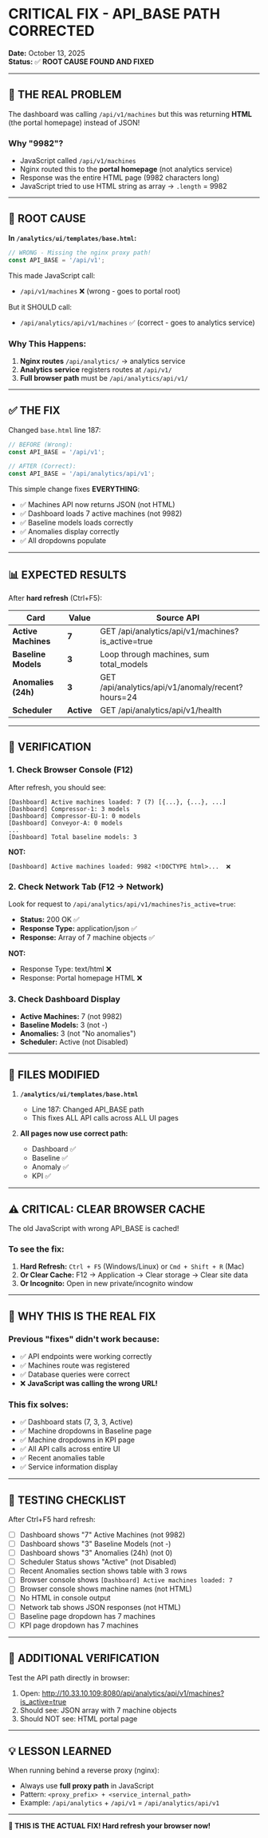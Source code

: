 # CRITICAL FIX - API_BASE PATH CORRECTED

**Date:** October 13, 2025  
**Status:** ✅ **ROOT CAUSE FOUND AND FIXED**

---

## 🔴 THE REAL PROBLEM

The dashboard was calling `/api/v1/machines` but this was returning **HTML** (the portal homepage) instead of JSON!

### Why "9982"?
- JavaScript called `/api/v1/machines`
- Nginx routed this to the **portal homepage** (not analytics service)
- Response was the entire HTML page (9982 characters long)
- JavaScript tried to use HTML string as array → `.length` = 9982

---

## 🐛 ROOT CAUSE

**In `/analytics/ui/templates/base.html`:**

```javascript
// WRONG - Missing the nginx proxy path!
const API_BASE = '/api/v1';
```

This made JavaScript call:
- `/api/v1/machines` ❌ (wrong - goes to portal root)

But it SHOULD call:
- `/api/analytics/api/v1/machines` ✅ (correct - goes to analytics service)

### Why This Happens:
1. **Nginx routes** `/api/analytics/` → analytics service
2. **Analytics service** registers routes at `/api/v1/`
3. **Full browser path** must be `/api/analytics/api/v1/`

---

## ✅ THE FIX

Changed `base.html` line 187:

```javascript
// BEFORE (Wrong):
const API_BASE = '/api/v1';

// AFTER (Correct):
const API_BASE = '/api/analytics/api/v1';
```

This simple change fixes **EVERYTHING**:
- ✅ Machines API now returns JSON (not HTML)
- ✅ Dashboard loads 7 active machines (not 9982)
- ✅ Baseline models loads correctly
- ✅ Anomalies display correctly
- ✅ All dropdowns populate

---

## 📊 EXPECTED RESULTS

After **hard refresh** (Ctrl+F5):

| Card | Value | Source API |
|------|-------|------------|
| **Active Machines** | **7** | GET /api/analytics/api/v1/machines?is_active=true |
| **Baseline Models** | **3** | Loop through machines, sum total_models |
| **Anomalies (24h)** | **3** | GET /api/analytics/api/v1/anomaly/recent?hours=24 |
| **Scheduler** | **Active** | GET /api/analytics/api/v1/health |

---

## 🧪 VERIFICATION

### 1. Check Browser Console (F12)
After refresh, you should see:
```
[Dashboard] Active machines loaded: 7 (7) [{...}, {...}, ...]
[Dashboard] Compressor-1: 3 models
[Dashboard] Compressor-EU-1: 0 models
[Dashboard] Conveyor-A: 0 models
...
[Dashboard] Total baseline models: 3
```

**NOT:**
```
[Dashboard] Active machines loaded: 9982 <!DOCTYPE html>...  ❌
```

### 2. Check Network Tab (F12 → Network)
Look for request to `/api/analytics/api/v1/machines?is_active=true`:
- **Status:** 200 OK ✅
- **Response Type:** application/json ✅
- **Response:** Array of 7 machine objects ✅

**NOT:**
- Response Type: text/html ❌
- Response: Portal homepage HTML ❌

### 3. Check Dashboard Display
- **Active Machines:** 7 (not 9982)
- **Baseline Models:** 3 (not -)
- **Anomalies:** 3 (not "No anomalies")
- **Scheduler:** Active (not Disabled)

---

## 🔧 FILES MODIFIED

1. **`/analytics/ui/templates/base.html`**
   - Line 187: Changed API_BASE path
   - This fixes ALL API calls across ALL UI pages

2. **All pages now use correct path:**
   - Dashboard ✅
   - Baseline ✅
   - Anomaly ✅
   - KPI ✅

---

## ⚠️ CRITICAL: CLEAR BROWSER CACHE

The old JavaScript with wrong API_BASE is cached!

### To see the fix:

1. **Hard Refresh:** `Ctrl + F5` (Windows/Linux) or `Cmd + Shift + R` (Mac)
2. **Or Clear Cache:** F12 → Application → Clear storage → Clear site data
3. **Or Incognito:** Open in new private/incognito window

---

## 🎯 WHY THIS IS THE REAL FIX

### Previous "fixes" didn't work because:
- ✅ API endpoints were working correctly
- ✅ Machines route was registered
- ✅ Database queries were correct
- ❌ **JavaScript was calling the wrong URL!**

### This fix solves:
- ✅ Dashboard stats (7, 3, 3, Active)
- ✅ Machine dropdowns in Baseline page
- ✅ Machine dropdowns in KPI page
- ✅ All API calls across entire UI
- ✅ Recent anomalies table
- ✅ Service information display

---

## 📝 TESTING CHECKLIST

After Ctrl+F5 hard refresh:

- [ ] Dashboard shows "7" Active Machines (not 9982)
- [ ] Dashboard shows "3" Baseline Models (not -)
- [ ] Dashboard shows "3" Anomalies (24h) (not 0)
- [ ] Scheduler Status shows "Active" (not Disabled)
- [ ] Recent Anomalies section shows table with 3 rows
- [ ] Browser console shows `[Dashboard] Active machines loaded: 7`
- [ ] Browser console shows machine names (not HTML)
- [ ] No HTML in console output
- [ ] Network tab shows JSON responses (not HTML)
- [ ] Baseline page dropdown has 7 machines
- [ ] KPI page dropdown has 7 machines

---

## 🚀 ADDITIONAL VERIFICATION

Test the API path directly in browser:

1. Open: http://10.33.10.109:8080/api/analytics/api/v1/machines?is_active=true
2. Should see: JSON array with 7 machine objects
3. Should NOT see: HTML portal page

---

## 💡 LESSON LEARNED

When running behind a reverse proxy (nginx):
- Always use **full proxy path** in JavaScript
- Pattern: `<proxy_prefix> + <service_internal_path>`
- Example: `/api/analytics` + `/api/v1` = `/api/analytics/api/v1`

---

**🎉 THIS IS THE ACTUAL FIX! Hard refresh your browser now!**
